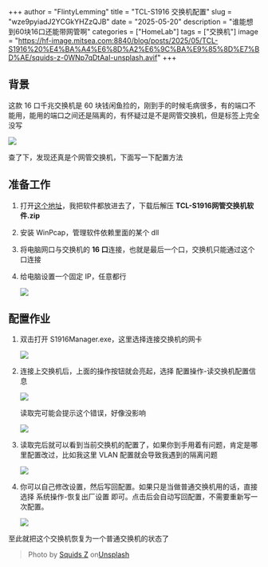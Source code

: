 +++
author = "FlintyLemming"
title = "TCL-S1916 交换机配置"
slug = "wze9pyiadJ2YCGkYHZzQJB"
date = "2025-05-20"
description = "谁能想到60块16口还能带网管啊"
categories = ["HomeLab"]
tags = ["交换机"]
image = "https://hf-image.mitsea.com:8840/blog/posts/2025/05/TCL-S1916%20%E4%BA%A4%E6%8D%A2%E6%9C%BA%E9%85%8D%E7%BD%AE/squids-z-0WNp7qDtAaI-unsplash.avif"
+++

## 背景

这款 16 口千兆交换机是 60 块钱闲鱼捡的，刚到手的时候毛病很多，有的端口不能用，能用的端口之间还是隔离的，有怀疑过是不是网管交换机，但是标签上完全没写

![](https://hf-image.mitsea.com:8840/blog/posts/2025/05/TCL-S1916%20%E4%BA%A4%E6%8D%A2%E6%9C%BA%E9%85%8D%E7%BD%AE/photo_T_gSPgqAwe.avif)

查了下，发现还真是个网管交换机，下面写一下配置方法

## 准备工作

1. 打开[这个地址](https://index.mitsea.com/%E8%BD%AF%E4%BB%B6/%E9%A9%B1%E5%8A%A8%E5%92%8C%E5%85%B6%E4%BB%96%E9%95%9C%E5%83%8F/TCL-S1916%20%E7%BD%91%E7%AE%A1%E4%BA%A4%E6%8D%A2%E6%9C%BA)，我把软件都放进去了，下载后解压 **TCL-S1916网管交换机软件.zip**
2. 安装 WinPcap，管理软件依赖里面的某个 dll
3. 将电脑网口与交换机的 **16 口**连接，也就是最后一个口，交换机只能通过这个口连接
4. 给电脑设置一个固定 IP，任意都行

   ![](https://hf-image.mitsea.com:8840/blog/posts/2025/05/TCL-S1916%20%E4%BA%A4%E6%8D%A2%E6%9C%BA%E9%85%8D%E7%BD%AE/6_bDxKJBMGEu.avif)

## 配置作业

1. 双击打开 S1916Manager.exe，这里选择连接交换机的网卡

   ![](https://hf-image.mitsea.com:8840/blog/posts/2025/05/TCL-S1916%20%E4%BA%A4%E6%8D%A2%E6%9C%BA%E9%85%8D%E7%BD%AE/2_ShG00mNVH6.avif)

2. 连接上交换机后，上面的操作按钮就会亮起，选择 配置操作-读交换机配置信息

   ![](https://hf-image.mitsea.com:8840/blog/posts/2025/05/TCL-S1916%20%E4%BA%A4%E6%8D%A2%E6%9C%BA%E9%85%8D%E7%BD%AE/3_wMx1Odv0dv.avif)

   读取完可能会提示这个错误，好像没影响

   ![](https://hf-image.mitsea.com:8840/blog/posts/2025/05/TCL-S1916%20%E4%BA%A4%E6%8D%A2%E6%9C%BA%E9%85%8D%E7%BD%AE/4_tp7HD354so.avif)

3. 读取完后就可以看到当前交换机的配置了，如果你到手用着有问题，肯定是哪里配置改过，比如我这里 VLAN 配置就会导致我遇到的隔离问题

   ![](https://hf-image.mitsea.com:8840/blog/posts/2025/05/TCL-S1916%20%E4%BA%A4%E6%8D%A2%E6%9C%BA%E9%85%8D%E7%BD%AE/1_l4SEuP3t3c.avif)

4. 你可以自己修改设置，然后写回配置。如果只是当做普通交换机用的话，直接选择 系统操作-恢复出厂设置 即可。点击后会自动写回配置，不需要重新写一次配置。

   ![](https://hf-image.mitsea.com:8840/blog/posts/2025/05/TCL-S1916%20%E4%BA%A4%E6%8D%A2%E6%9C%BA%E9%85%8D%E7%BD%AE/5_mcBx6NVGgI.avif)

至此就把这个交换机恢复为一个普通交换机的状态了

> Photo by [Squids Z](https://unsplash.com/@squids93?utm_content=creditCopyText&utm_medium=referral&utm_source=unsplash) on[Unsplash](https://unsplash.com/photos/abstract-building-with-orange-and-pink-hues-0WNp7qDtAaI?utm_content=creditCopyText&utm_medium=referral&utm_source=unsplash)
      